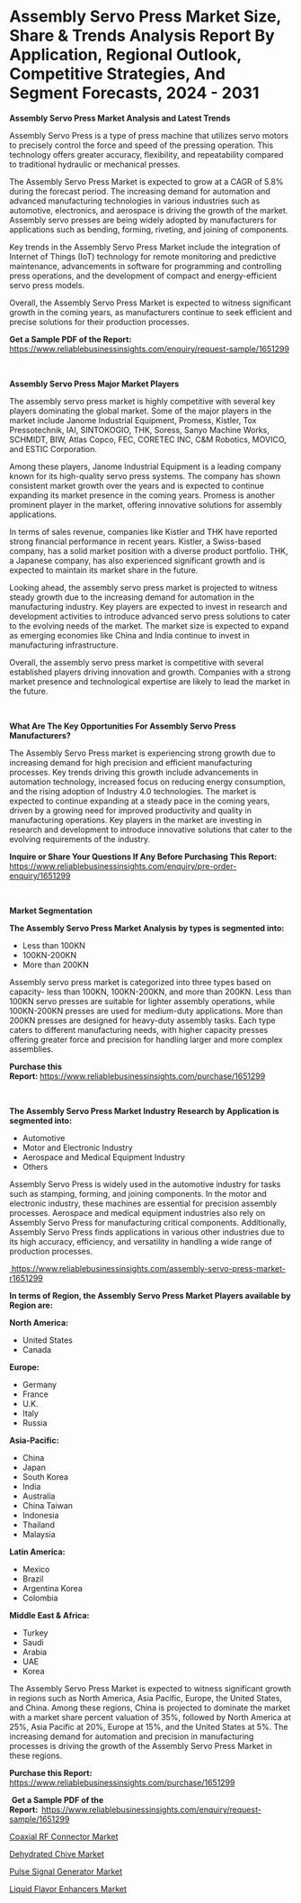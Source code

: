 <p><h1>Assembly Servo Press Market Size, Share & Trends Analysis Report By Application, Regional Outlook, Competitive Strategies, And Segment Forecasts, 2024 - 2031</h1></p><p><strong>Assembly Servo Press Market Analysis and Latest Trends</strong></p>
<p><p>Assembly Servo Press is a type of press machine that utilizes servo motors to precisely control the force and speed of the pressing operation. This technology offers greater accuracy, flexibility, and repeatability compared to traditional hydraulic or mechanical presses.</p><p>The Assembly Servo Press Market is expected to grow at a CAGR of 5.8% during the forecast period. The increasing demand for automation and advanced manufacturing technologies in various industries such as automotive, electronics, and aerospace is driving the growth of the market. Assembly servo presses are being widely adopted by manufacturers for applications such as bending, forming, riveting, and joining of components.</p><p>Key trends in the Assembly Servo Press Market include the integration of Internet of Things (IoT) technology for remote monitoring and predictive maintenance, advancements in software for programming and controlling press operations, and the development of compact and energy-efficient servo press models.</p><p>Overall, the Assembly Servo Press Market is expected to witness significant growth in the coming years, as manufacturers continue to seek efficient and precise solutions for their production processes.</p></p>
<p><strong>Get a Sample PDF of the Report:&nbsp;</strong> <a href="https://www.reliablebusinessinsights.com/enquiry/request-sample/1651299">https://www.reliablebusinessinsights.com/enquiry/request-sample/1651299</a></p>
<p>&nbsp;</p>
<p><strong>Assembly Servo Press Major Market Players</strong></p>
<p><p>The assembly servo press market is highly competitive with several key players dominating the global market. Some of the major players in the market include Janome Industrial Equipment, Promess, Kistler, Tox Pressotechnik, IAI, SINTOKOGIO, THK, Soress, Sanyo Machine Works, SCHMIDT, BIW, Atlas Copco, FEC, CORETEC INC, C&M Robotics, MOVICO, and ESTIC Corporation.</p><p>Among these players, Janome Industrial Equipment is a leading company known for its high-quality servo press systems. The company has shown consistent market growth over the years and is expected to continue expanding its market presence in the coming years. Promess is another prominent player in the market, offering innovative solutions for assembly applications.</p><p>In terms of sales revenue, companies like Kistler and THK have reported strong financial performance in recent years. Kistler, a Swiss-based company, has a solid market position with a diverse product portfolio. THK, a Japanese company, has also experienced significant growth and is expected to maintain its market share in the future.</p><p>Looking ahead, the assembly servo press market is projected to witness steady growth due to the increasing demand for automation in the manufacturing industry. Key players are expected to invest in research and development activities to introduce advanced servo press solutions to cater to the evolving needs of the market. The market size is expected to expand as emerging economies like China and India continue to invest in manufacturing infrastructure.</p><p>Overall, the assembly servo press market is competitive with several established players driving innovation and growth. Companies with a strong market presence and technological expertise are likely to lead the market in the future.</p></p>
<p>&nbsp;</p>
<p><strong>What Are The Key Opportunities For Assembly Servo Press Manufacturers?</strong></p>
<p><p>The Assembly Servo Press market is experiencing strong growth due to increasing demand for high precision and efficient manufacturing processes. Key trends driving this growth include advancements in automation technology, increased focus on reducing energy consumption, and the rising adoption of Industry 4.0 technologies. The market is expected to continue expanding at a steady pace in the coming years, driven by a growing need for improved productivity and quality in manufacturing operations. Key players in the market are investing in research and development to introduce innovative solutions that cater to the evolving requirements of the industry.</p></p>
<p><strong>Inquire or Share Your Questions If Any Before Purchasing This Report:</strong> <a href="https://www.reliablebusinessinsights.com/enquiry/pre-order-enquiry/1651299">https://www.reliablebusinessinsights.com/enquiry/pre-order-enquiry/1651299</a></p>
<p>&nbsp;</p>
<p><strong>Market Segmentation</strong></p>
<p><strong>The Assembly Servo Press Market Analysis by types is segmented into:</strong></p>
<p><ul><li>Less than 100KN</li><li>100KN-200KN</li><li>More than 200KN</li></ul></p>
<p><p>Assembly servo press market is categorized into three types based on capacity- less than 100KN, 100KN-200KN, and more than 200KN. Less than 100KN servo presses are suitable for lighter assembly operations, while 100KN-200KN presses are used for medium-duty applications. More than 200KN presses are designed for heavy-duty assembly tasks. Each type caters to different manufacturing needs, with higher capacity presses offering greater force and precision for handling larger and more complex assemblies.</p></p>
<p><strong>Purchase this Report:&nbsp;</strong><a href="https://www.reliablebusinessinsights.com/purchase/1651299">https://www.reliablebusinessinsights.com/purchase/1651299</a></p>
<p>&nbsp;</p>
<p><strong>The Assembly Servo Press Market Industry Research by Application is segmented into:</strong></p>
<p><ul><li>Automotive</li><li>Motor and Electronic Industry</li><li>Aerospace and Medical Equipment Industry</li><li>Others</li></ul></p>
<p><p>Assembly Servo Press is widely used in the automotive industry for tasks such as stamping, forming, and joining components. In the motor and electronic industry, these machines are essential for precision assembly processes. Aerospace and medical equipment industries also rely on Assembly Servo Press for manufacturing critical components. Additionally, Assembly Servo Press finds applications in various other industries due to its high accuracy, efficiency, and versatility in handling a wide range of production processes.</p></p>
<p><a href="https://www.reliablebusinessinsights.com/assembly-servo-press-market-r1651299">&nbsp;https://www.reliablebusinessinsights.com/assembly-servo-press-market-r1651299</a></p>
<p><strong>In terms of Region, the Assembly Servo Press Market Players available by Region are:</strong></p>
<p>
    <p> <strong> North America: </strong>
        <ul>
            <li>United States</li>
            <li>Canada</li>
        </ul>
        </p> 
    <p> <strong> Europe: </strong>
        <ul>
            <li>Germany</li>
            <li>France</li>
            <li>U.K.</li>
            <li>Italy</li>
            <li>Russia</li>
        </ul>
        </p> 
    <p> <strong> Asia-Pacific: </strong>
        <ul>
            <li>China</li>
            <li>Japan</li>
            <li>South Korea</li>
            <li>India</li>
            <li>Australia</li>
            <li>China Taiwan</li>
            <li>Indonesia</li>
            <li>Thailand</li>
            <li>Malaysia</li>
        </ul>
        </p> 
    <p> <strong> Latin America: </strong>
        <ul>
            <li>Mexico</li>
            <li>Brazil</li>
            <li>Argentina Korea</li>
            <li>Colombia</li>
        </ul>
        </p> 
    <p> <strong> Middle East & Africa: </strong>
        <ul>
            <li>Turkey</li>
            <li>Saudi</li>
            <li>Arabia</li>
            <li>UAE</li>
            <li>Korea</li>
        </ul>
    </p>
    </p>
<p><p>The Assembly Servo Press Market is expected to witness significant growth in regions such as North America, Asia Pacific, Europe, the United States, and China. Among these regions, China is projected to dominate the market with a market share percent valuation of 35%, followed by North America at 25%, Asia Pacific at 20%, Europe at 15%, and the United States at 5%. The increasing demand for automation and precision in manufacturing processes is driving the growth of the Assembly Servo Press Market in these regions.</p></p>
<p><strong>Purchase this Report: </strong><a href="https://www.reliablebusinessinsights.com/purchase/1651299">https://www.reliablebusinessinsights.com/purchase/1651299</a></p>
<p>&nbsp;<strong>Get a Sample PDF of the Report:&nbsp;&nbsp;</strong><a href="https://www.reliablebusinessinsights.com/enquiry/request-sample/1651299">https://www.reliablebusinessinsights.com/enquiry/request-sample/1651299</a></p>
<p><strong></strong></p>
<p><p><a href="https://github.com/salfordkingie/Market-Research-Report-List-1/blob/main/coaxial-rf-connector-market.md">Coaxial RF Connector Market</a></p><p><a href="https://medium.com/@stephaniewynterk14/global-dehydrated-chive-market-trends-insights-into-growth-opportunities-and-challenges-forecasted-1a4f935b35a9">Dehydrated Chive Market</a></p><p><a href="https://github.com/mdmasty/Market-Research-Report-List-1/blob/main/pulse-signal-generator-market.md">Pulse Signal Generator Market</a></p><p><a href="https://medium.com/@shawnsmithv6981/liquid-flavor-enhancers-market-size-is-growing-at-cagr-of-9-9-412d4c6ba8f3">Liquid Flavor Enhancers Market</a></p></p>